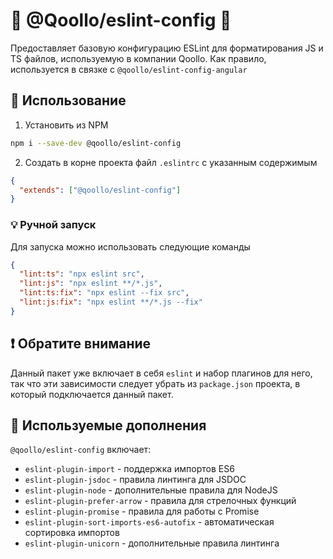 # :whale: @Qoollo/eslint-config :whale:

Предоставляет базовую конфигурацию ESLint для форматирования JS и TS файлов, используемую в компании Qoollo.
Как правило, используется в связке с `@qoollo/eslint-config-angular`

## :dart: Использование

1) Установить из NPM

```bash
npm i --save-dev @qoollo/eslint-config
```

2) Создать в корне проекта файл `.eslintrc` с указанным содержимым
```json
{
  "extends": ["@qoollo/eslint-config"]
}
```

### :bulb: Ручной запуск

Для запуска можно использовать следующие команды

```json
{
  "lint:ts": "npx eslint src",
  "lint:js": "npx eslint **/*.js",
  "lint:ts:fix": "npx eslint --fix src",
  "lint:js:fix": "npx eslint **/*.js --fix"
}
```

## :exclamation: Обратите внимание
Данный пакет уже включает в себя `eslint` и набор плагинов для него,
так что эти зависимости следует убрать из `package.json` проекта,
в который подключается данный пакет. 

## :electric_plug: Используемые дополнения

`@qoollo/eslint-config` включает:

- `eslint-plugin-import` - поддержка импортов ES6
- `eslint-plugin-jsdoc` - правила линтинга для JSDOC
- `eslint-plugin-node` - дополнительные правила для NodeJS
- `eslint-plugin-prefer-arrow` - правила для стрелочных функций
- `eslint-plugin-promise` - правила для работы с Promise
- `eslint-plugin-sort-imports-es6-autofix` - автоматическая сортировка импортов
- `eslint-plugin-unicorn` - дополнительные правила линтинга
